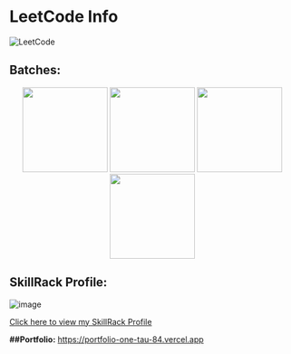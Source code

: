# LeetCode Info

![LeetCode](https://github.com/user-attachments/assets/506f26d8-057a-42ee-b775-24897fd094d3)

## Batches:

<p align="center">
  <img src="https://github.com/user-attachments/assets/4cf61f5c-c789-4e4b-af72-54cf536fc414" width="150" />
  <img src="https://github.com/user-attachments/assets/83d37422-560c-424d-8f67-5d72c03b9e13" width="150" />
  <img src="https://github.com/user-attachments/assets/b35b5f46-ebd7-46a8-bd06-67377c8015e6" width="150" />
  <img src="https://github.com/user-attachments/assets/7395dafa-13b2-4848-900f-c7ed703db7fb" width="150" />



## SkillRack Profile:
![image](https://github.com/user-attachments/assets/10b50e67-1767-4d6b-a844-bde3446d8658)

[Click here to view my SkillRack Profile](http://www.skillrack.com/profile/483034/1cae2f830a0663b1154ef17dc9dc5a9f913769b7)

<b>##Portfolio:</b>
https://portfolio-one-tau-84.vercel.app
